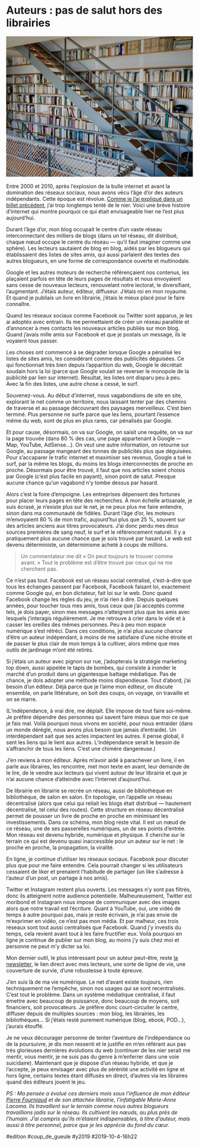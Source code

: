 # Auteurs : pas de salut hors des librairies

![Mes livres](_i/P1090842.webp)

Entre 2000 et 2010, après l’explosion de la bulle internet et avant la domination des réseaux sociaux, nous avons vécu l’âge d’or des auteurs indépendants. Cette époque est révolue. [Comme je l’ai expliqué dans un billet précédent](../9/retomber-amoureux-des-librairies-une-necessite.md), j’ai trop longtemps tenté de le nier. Voici une brève histoire d’internet qui montre pourquoi ce qui était envisageable hier ne l’est plus aujourd’hui.

Durant l’âge d’or, mon blog occupait le centre d’un vaste réseau interconnectant des milliers de blogs (dans un tel réseau, dit distribué, chaque nœud occupe le centre du réseau — qu’il faut imaginer comme une sphère). Les lecteurs sautaient de blog en blog, aidés par les blogueurs qui établissaient des listes de sites amis, qui aussi parlaient des textes des autres blogueurs, en une forme de correspondance ouverte et multinodale.

Google et les autres moteurs de recherche référençaient nos contenus, les plaçaient parfois en tête de leurs pages de résultats et nous envoyaient sans cesse de nouveaux lecteurs, renouvelant notre lectorat, le diversifiant, l’augmentant. J’étais auteur, éditeur, diffuseur. J’étais roi en mon royaume. Et quand je publiais un livre en librairie, j’étais le mieux placé pour le faire connaître.

Quand les réseaux sociaux comme Facebook ou Twitter sont apparus, je les ai adoptés avec entrain. Ils me permettaient de créer un réseau parallèle et d’annoncer à mes contacts les nouveaux articles publiés sur mon blog. Quand j’avais mille amis sur Facebook et que je postais un message, ils le voyaient tous passer.

Les choses ont commencé à se dégrader lorsque Google a pénalisé les listes de sites amis, les considérant comme des publicités déguisées. Ce qui fonctionnait très bien depuis l’apparition du web, Google le décrétait soudain hors la loi (parce que Google voulait se reverser le monopole de la publicité par lien sur internet). Résultat, les listes ont disparu peu à peu. Avec la fin des listes, une autre chose a cessé, le surf.

Souvenez-vous. Au début d’internet, nous vagabondions de site en site, explorant le net comme un territoire, nous laissant tenter par des chemins de traverse et au passage découvrant des paysages merveilleux. C’est bien terminé. Plus personne ne surfe parce que les liens, pourtant l’essence même du web, sont de plus en plus rares, car pénalisés par Google.

Et pour cause, désormais, on va sur Google, on saisit une requête, on va sur la page trouvée (dans 80 % des cas, une page appartenant à Google — Map, YouTube, AdSense…). On veut une autre information, on retourne sur Google, au passage mangeant des tonnes de publicités plus que déguisées. Pour s’accaparer le trafic internet et maximiser ses revenus, Google a tué le surf, par la même les blogs, du moins les blogs interconnectés de proche en proche. Désormais pour être trouvé, il faut que nos articles soient choisis par Google (c’est plus facile en payant), sinon point de salut. Presque aucune chance qu’un vagabond n’y tombe dessus par hasard.

Alors c’est la foire d’empoigne. Les entreprises dépensent des fortunes pour placer leurs pages en tête des recherches. À mon échelle artisanale, je suis écrasé, je n’existe plus sur le net, je ne peux plus me faire entendre, sinon dans ma communauté de fidèles. Durant l’âge d’or, les moteurs m’envoyaient 80 % de mon trafic, aujourd’hui plus que 25 %, souvent sur des articles anciens aux titres provocateurs. J’ai donc perdu mes deux sources premières de sang neuf, le surf et le référencement naturel. Il y a pratiquement plus aucune chance que je sois trouvé par hasard. Le web est devenu déterministe, un déterminisme acheté à coups de millions.

>Un commentateur me dit « On peut toujours te trouver comme avant. » Tout le problème est d’être trouvé par ceux qui ne me cherchent pas.

Ce n’est pas tout. Facebook est un réseau social centralisé, c’est-à-dire que tous les échanges passent par Facebook, Facebook faisant loi, exactement comme Google qui, en bon dictateur, fait loi sur le web. Donc quand Facebook change les règles du jeu, je n’ai rien à dire. Depuis quelques années, pour toucher tous mes amis, tous ceux que j’ai acceptés comme tels, je dois payer, sinon mes messages n’atteignent plus que les amis avec lesquels j’interagis régulièrement. Je me retrouve à crier dans le vide et à casser les oreilles des mêmes personnes. Peu à peu mon espace numérique s’est rétréci. Dans ces conditions, je n’ai plus aucune chance d’être un auteur indépendant, à moins de me satisfaire d’une niche étroite et de passer le plus clair de mon temps à la cultiver, alors même que mes outils de jardinage m’ont été retirés.

Si j’étais un auteur avec pignon sur rue, j’adopterais la stratégie marketing top down, aussi appelée le tapis de bombes, qui consiste à inonder le marché d’un produit dans un gigantesque battage médiatique. Pas de chance, je dois adopter une méthode moins dispendieuse. Tout d’abord, j’ai besoin d’un éditeur. Déjà parce que je l’aime mon éditeur, on discute ensemble, on parle littérature, on boit des coups, on voyage, on travaille et on se marre.

(L’indépendance, à vrai dire, me déplaît. Elle impose de tout faire soi-même. Je préfère dépendre des personnes qui savent faire mieux que moi ce que je fais mal. Voilà pourquoi nous vivons en société, pour nous entraider (dans un monde déréglé, nous avons plus besoin que jamais d’entraide). Un interdépendant sait que ses actes impactent les autres. Il pense global, il sent les liens qui le lient aux autres. L’indépendance serait le besoin de s’affranchir de tous les liens. C’est une chimère dangereuse.)

J’en reviens à mon éditeur. Après m’avoir aidé à parachever un livre, il en parle aux libraires, les rencontre, met mon texte en avant, leur demande de le lire, de le vendre aux lecteurs qui vivent autour de leur librairie et que je n’ai aucune chance d’atteindre avec l’internet d’aujourd’hui.

De librairie en librairie se recrée un réseau, aussi de bibliothèque en bibliothèque, de salon en salon. En topologie, on l’appelle un réseau décentralisé (alors que celui qui reliait les blogs était distribué — hautement décentralisé, tel celui des routes). Cette structure en réseau décentralisé permet de pousser un livre de proche en proche en minimisant les investissements. Dans ce schéma, mon blog reste vital. Il est un nœud de ce réseau, une de ses passerelles numériques, un de ses points d’entrée. Mon réseau est devenu hybride, numérique et physique. Il cherche sur le terrain ce qui est devenu quasi inaccessible pour un auteur sur le net : le proche en proche, la propagation, la viralité.

En ligne, je continue d’utiliser les réseaux sociaux. Facebook pour discuter plus que pour me faire entendre. Cela pourrait changer si les utilisateurs cessaient de liker et prenaient l’habitude de partager (un like s’adresse à l’auteur d’un post, un partage à nos amis).

Twitter et Instagram restent plus ouverts. Les messages n’y sont pas filtrés, donc ils atteignent notre audience potentielle. Malheureusement, Twitter est moribond et Instagram nous impose de communiquer avec des images alors que notre travail est l’écriture. Quant à YouTube, oui, une vidéo de temps à autre pourquoi pas, mais je reste écrivain, je n’ai pas envie de m’exprimer en vidéo, ce n’est pas mon média. Et par malheur, ces trois réseaux sont tout aussi centralisés que Facebook. Quand j’y investis du temps, cela revient avant tout à les faire fructifier eux. Voilà pourquoi en ligne je continue de publier sur mon blog, au moins j’y suis chez moi et personne ne peut m’y dicter sa loi.

Mon dernier outil, le plus intéressant pour un auteur peut-être, reste [la newsletter](../../page/abonnement-par-mail), le lien direct avec mes lecteurs, une sorte de ligne de vie, une couverture de survie, d’une robustesse à toute épreuve.

J’en suis là de ma vie numérique. Le net d’avant existe toujours, rien techniquement ne l’empêche, sinon nos usages qui se sont recentralisés. C’est tout le problème. Dans un système médiatique centralisé, il faut émettre avec beaucoup de puissance, donc beaucoup de moyens, soit financiers, soit provocateurs. Je préfère donc court-circuiter le centre, diffuser depuis de multiples sources : mon blog, les librairies, les bibliothèques… Si j’étais resté purement numérique (blog, ebook, POD…), j’aurais étouffé.

Je ne veux décourager personne de tenter l’aventure de l’indépendance ou de la poursuivre, je dis mon ressenti et le justifie en m’en référant aux pas très glorieuses dernières évolutions du web (continuer de les nier serait me mentir, vous mentir, je ne suis pas du genre à m’enferrer dans une voie suicidaire). Maintenant que je dispose d’un réseau hybride, et que je l’accepte, je peux envisager avec plus de sérénité une activité en ligne et hors ligne, certains textes étant diffusés en direct, d’autres via les libraires quand des éditeurs jouent le jeu.

*PS : Ma pensée a évolué ces derniers mois sous l’influence de mon éditeur [Pierre Fourniaud](https://www.lamanufacturedelivres.com/) et de son attachée librairie, l’infatigable Marie-Anne Lacoma. Ils travaillent sur le terrain comme nous autres blogueurs travaillions jadis sur le réseau. Ils cultivent les nœuds, au plus près de l’humain. J’ai compris qu’ils m’étaient indispensables, à titre d’auteur, mais aussi à titre personnel, parce que je les apprécie du fond du cœur.*

#edition #coup_de_gueule #y2019 #2019-10-4-16h22
